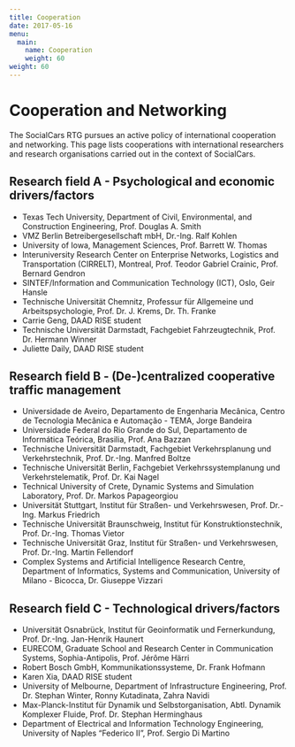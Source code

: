 ```yaml
---
title: Cooperation
date: 2017-05-16
menu:
  main:
    name: Cooperation
    weight: 60
weight: 60
---
```


# Cooperation and Networking

The SocialCars RTG pursues an active policy of international cooperation and networking. This page lists cooperations with international researchers and research organisations carried out in the context of SocialCars.

## Research field A - Psychological and economic drivers/factors

* Texas Tech University, Department of Civil, Environmental, and Construction Engineering, Prof. Douglas A. Smith
* VMZ Berlin Betreibergesellschaft mbH, Dr.-Ing. Ralf Kohlen
* University of Iowa, Management Sciences, Prof. Barrett W. Thomas
* Interuniversity Research Center on Enterprise Networks, Logistics and Transportation (CIRRELT), Montreal, Prof. Teodor Gabriel Crainic, Prof. Bernard Gendron
* SINTEF/Information and Communication Technology (ICT), Oslo, Geir Hansle
* Technische Universität Chemnitz, Professur für Allgemeine und Arbeitspsychologie, Prof. Dr. J. Krems, Dr. Th. Franke
* Carrie Geng, DAAD RISE student
* Technische Universität Darmstadt, Fachgebiet Fahrzeugtechnik, Prof. Dr. Hermann Winner
* Juliette Daily, DAAD RISE student

## Research field B - (De-)centralized cooperative traffic management

* Universidade de Aveiro, Departamento de Engenharia Mecânica, Centro de Tecnologia Mecânica e Automação - TEMA, Jorge Bandeira
* Universidade Federal do Rio Grande do Sul, Departamento de Informática Teórica, Brasilia, Prof. Ana Bazzan
* Technische Universität Darmstadt, Fachgebiet Verkehrsplanung und Verkehrstechnik, Prof. Dr.-Ing. Manfred Boltze
* Technische Universität Berlin, Fachgebiet Verkehrssystemplanung und Verkehrstelematik, Prof. Dr. Kai Nagel
* Technical University of Crete, Dynamic Systems and Simulation Laboratory, Prof. Dr. Markos Papageorgiou
* Universität Stuttgart, Institut für Straßen- und Verkehrswesen, Prof. Dr.-Ing. Markus Friedrich
* Technische Universität Braunschweig, Institut für Konstruktionstechnik, Prof. Dr.-Ing. Thomas Vietor
* Technische Universität Graz, Institut für Straßen- und Verkehrswesen, Prof. Dr.-Ing. Martin Fellendorf
* Complex Systems and Artificial Intelligence Research Centre, Department of Informatics, Systems and Communication, University of Milano - Bicocca, Dr. Giuseppe Vizzari

## Research field C - Technological drivers/factors

* Universität Osnabrück, Institut für Geoinformatik und Fernerkundung, Prof. Dr.-Ing. Jan-Henrik Haunert
* EURECOM, Graduate School and Research Center in Communication Systems, Sophia-Antipolis, Prof. Jérôme Härri
* Robert Bosch GmbH, Kommunikationssysteme, Dr. Frank Hofmann
* Karen Xia, DAAD RISE student
* University of Melbourne, Department of Infrastructure Engineering, Prof. Dr. Stephan Winter, Ronny Kutadinata, Zahra Navidi
* Max-Planck-Institut für Dynamik und Selbstorganisation, Abtl. Dynamik Komplexer Fluide, Prof. Dr. Stephan Herminghaus
* Department of Electrical and Information Technology Engineering, University of Naples “Federico II”, Prof. Sergio Di Martino
